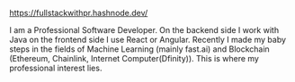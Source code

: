 https://fullstackwithpr.hashnode.dev/

I am a Professional Software Developer. On the backend side I work with Java on the frontend side I use React or Angular.
Recently I made my baby steps in the fields of Machine Learning (mainly fast.ai) and Blockchain (Ethereum, Chainlink, Internet Computer(Dfinity)).
This is where my professional interest lies.
